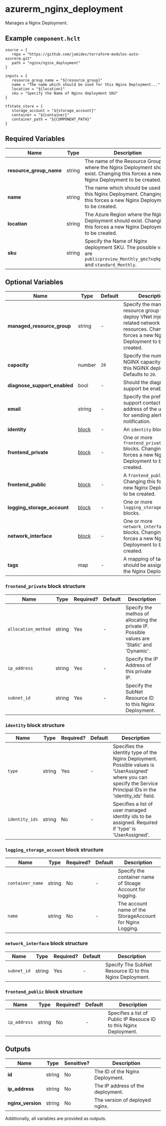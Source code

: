 # azurerm_nginx_deployment

Manages a Nginx Deployment.

## Example `component.hclt`

```hcl
source = {
   repo = "https://github.com/jumidev/terraform-modules-auto-azurerm.git"   
   path = "nginx/nginx_deployment"   
}

inputs = {
   resource_group_name = "${resource_group}"   
   name = "The name which should be used for this Nginx Deployment..."   
   location = "${location}"   
   sku = "Specify the Name of Nginx deployment SKU"   
}

tfstate_store = {
   storage_account = "${storage_account}"   
   container = "${container}"   
   container_path = "${COMPONENT_PATH}"   
}

```

## Required Variables

| Name | Type |  Description |
| ---- | --------- |  ----------- |
| **resource_group_name** | string |  The name of the Resource Group where the Nginx Deployment should exist. Changing this forces a new Nginx Deployment to be created. | 
| **name** | string |  The name which should be used for this Nginx Deployment. Changing this forces a new Nginx Deployment to be created. | 
| **location** | string |  The Azure Region where the Nginx Deployment should exist. Changing this forces a new Nginx Deployment to be created. | 
| **sku** | string |  Specify the Name of Nginx deployment SKU. The possible value are `publicpreview_Monthly_gmz7xq9ge3py` and `standard_Monthly`. | 

## Optional Variables

| Name | Type |  Default  |  Description |
| ---- | --------- |  ----------- | ----------- |
| **managed_resource_group** | string |  -  |  Specify the managed resource group to deploy VNet injection related network resources. Changing this forces a new Nginx Deployment to be created. | 
| **capacity** | number |  `20`  |  Specify the number of NGINX capacity units for this NGINX deployment. Defaults to `20`. | 
| **diagnose_support_enabled** | bool |  -  |  Should the diagnosis support be enabled? | 
| **email** | string |  -  |  Specify the preferred support contact email address of the user used for sending alerts and notification. | 
| **identity** | [block](#identity-block-structure) |  -  |  An `identity` block. | 
| **frontend_private** | [block](#frontend_private-block-structure) |  -  |  One or more `frontend_private` blocks. Changing this forces a new Nginx Deployment to be created. | 
| **frontend_public** | [block](#frontend_public-block-structure) |  -  |  A `frontend_public` block. Changing this forces a new Nginx Deployment to be created. | 
| **logging_storage_account** | [block](#logging_storage_account-block-structure) |  -  |  One or more `logging_storage_account` blocks. | 
| **network_interface** | [block](#network_interface-block-structure) |  -  |  One or more `network_interface` blocks. Changing this forces a new Nginx Deployment to be created. | 
| **tags** | map |  -  |  A mapping of tags which should be assigned to the Nginx Deployment. | 

### `frontend_private` block structure

| Name | Type | Required? | Default | Description |
| ---- | ---- | --------- | ------- | ----------- |
| `allocation_method` | string | Yes | - | Specify the methos of allocating the private IP. Possible values are 'Static' and 'Dynamic'. |
| `ip_address` | string | Yes | - | Specify the IP Address of this private IP. |
| `subnet_id` | string | Yes | - | Specify the SubNet Resource ID to this Nginx Deployment. |

### `identity` block structure

| Name | Type | Required? | Default | Description |
| ---- | ---- | --------- | ------- | ----------- |
| `type` | string | Yes | - | Specifies the identity type of the Nginx Deployment. Possible values is 'UserAssigned' where you can specify the Service Principal IDs in the 'identity_ids' field. |
| `identity_ids` | string | No | - | Specifies a list of user managed identity ids to be assigned. Required if 'type' is 'UserAssigned'. |

### `logging_storage_account` block structure

| Name | Type | Required? | Default | Description |
| ---- | ---- | --------- | ------- | ----------- |
| `container_name` | string | No | - | Specify the container name of Stoage Account for logging. |
| `name` | string | No | - | The account name of the StorageAccount for Nginx Logging. |

### `network_interface` block structure

| Name | Type | Required? | Default | Description |
| ---- | ---- | --------- | ------- | ----------- |
| `subnet_id` | string | Yes | - | Specify The SubNet Resource ID to this Nginx Deployment. |

### `frontend_public` block structure

| Name | Type | Required? | Default | Description |
| ---- | ---- | --------- | ------- | ----------- |
| `ip_address` | string | No | - | Specifies a list of Public IP Resouce ID to this Nginx Deployment. |



## Outputs

| Name | Type | Sensitive? | Description |
| ---- | ---- | --------- | --------- |
| **id** | string | No  | The ID of the Nginx Deployment. | 
| **ip_address** | string | No  | The IP address of the deployment. | 
| **nginx_version** | string | No  | The version of deployed nginx. | 

Additionally, all variables are provided as outputs.
